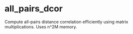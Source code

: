 all_pairs_dcor
==============

Compute all-pairs distance correlation efficiently using matrix multiplications. Uses n^2M memory.
